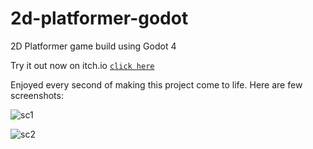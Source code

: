 # 2d-platformer-godot

2D Platformer game build using Godot 4

Try it out now on itch.io  <a href="https://adnan-td.itch.io/pixel-alien">`click here`</a>

Enjoyed every second of making this project come to life. Here are few screenshots:

![sc1](https://github.com/Adnan-S-Husain/2d-Platformer/assets/78212328/4d329eb3-08d3-450b-9ed2-7c93eebc10bc)

![sc2](https://github.com/Adnan-S-Husain/2d-Platformer/assets/78212328/98c98b11-f120-4a17-a3c4-298478986a13)


